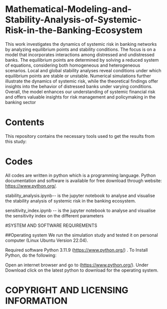 # Mathematical-Modeling-and-Stability-Analysis-of-Systemic-Risk-in-the-Banking-Ecosystem

This work investigates the dynamics of systemic risk in banking networks by analyzing equilibrium points and stability conditions. The focus is on a model that
incorporates interactions among distressed and undistressed banks. The equilibrium points are determined by solving a reduced system of equations, considering both
homogeneous and heterogeneous scenarios. Local and global stability analyses reveal conditions under which equilibrium points are stable or unstable. Numerical
simulations further illustrate the dynamics of systemic risk, while the theoretical findings offer insights into the behavior of distressed banks under varying conditions. Overall, the model enhances our understanding of systemic financial risk and offers valuable insights for risk management and policymaking in the banking sector

# Contents

This repository contains the  necessary tools used to get the results from this study:

# Codes 

All codes are written in python which is a  programming language. Python documentation and software is available for free download through website: https://www.python.org/.

stability_analysis.ipynb-- is the jupyter notebook to analyse and visualise the stability analysis of systemic risk in the banking ecosystem.

sensitivity_index.ipynb -- is the jupyter notebook to analyse and visualise the sensitivity index on the different parameters 

#SYSTEM AND SOFTWARE REQUIREMENTS


##Operating system
We run the simulation study  and tested it on personal computer (Linux Ubuntu Version 22.04).

Required software
Python 3.11.9 (https://www.python.org/) . To Install Python, do the following:

Open an internet browser and go to (https://www.python.org/).
Under Download click on the latest python to download for the operating system.

# COPYRIGHT AND LICENSING INFORMATION



